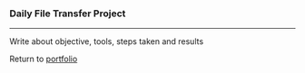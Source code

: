 ### Daily File Transfer Project
***

Write about objective, tools, steps taken and results
 
 
Return to [portfolio](../../../../../) 
